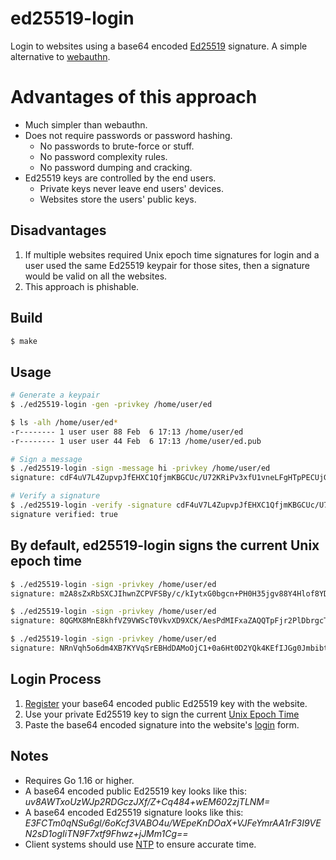 # ed25519-login

Login to websites using a base64 encoded [Ed25519](https://en.wikipedia.org/wiki/EdDSA#Ed25519) signature. A simple alternative to [webauthn](https://webauthn.guide/).

# Advantages of this approach

  * Much simpler than webauthn.
  * Does not require passwords or password hashing.
    * No passwords to brute-force or stuff.
    * No password complexity rules.
    * No password dumping and cracking.
  * Ed25519 keys are controlled by the end users.
    * Private keys never leave end users' devices.
	* Websites store the users' public keys.

## Disadvantages

  1. If multiple websites required Unix epoch time signatures for login and a user used the same Ed25519 keypair for those sites, then a signature would be valid on all the websites.
  2. This approach is phishable.

## Build
```bash
$ make
```

## Usage
```bash
# Generate a keypair
$ ./ed25519-login -gen -privkey /home/user/ed

$ ls -alh /home/user/ed*
-r-------- 1 user user 88 Feb  6 17:13 /home/user/ed
-r-------- 1 user user 44 Feb  6 17:13 /home/user/ed.pub

# Sign a message
$ ./ed25519-login -sign -message hi -privkey /home/user/ed
signature: cdF4uV7L4ZupvpJfEHXC1QfjmKBGCUc/U72KRiPv3xfU1vneLFgHTpPECUjGITVuAcQwhrIGYNO3XtB+gtz+Cg==

# Verify a signature
$ ./ed25519-login -verify -signature cdF4uV7L4ZupvpJfEHXC1QfjmKBGCUc/U72KRiPv3xfU1vneLFgHTpPECUjGITVuAcQwhrIGYNO3XtB+gtz+Cg== -message hi -pubkey /home/user/ed.pub
signature verified: true
```

## By default, ed25519-login signs the current Unix epoch time
```bash
$ ./ed25519-login -sign -privkey /home/user/ed
signature: m2A8sZxRbSXCJIhwnZCPVFSBy/c/kIytxG0bgcn+PH0H35jgv88Y4Hlof8YD4A7NLWFsa5FHstm5Dc4BthMGDw==

$ ./ed25519-login -sign -privkey /home/user/ed
signature: 8QGMX8MnE8khfVZ9VWScT0VkvXD9XCK/AesPdMIFxaZAQQTpFjr2PlDbrgcTZjPIUTR32bpnpoXDAf2USnyxDg==

$ ./ed25519-login -sign -privkey /home/user/ed
signature: NRnVqh5o6dm4XB7KYVqSrEBHdDAMoOjC1+0a6Ht0D2YQk4KEfIJGg0Jmbibtz8Ag+e62i49IuIN2MYa/6ibACw==
```

## Login Process

  1. [Register](https://gen.go350.com/register) your base64 encoded public Ed25519 key with the website.
  2. Use your private Ed25519 key to sign the current [Unix Epoch Time](https://en.wikipedia.org/wiki/Unix_time)
  3. Paste the base64 encoded signature into the website's [login](https://gen.go350.com/login) form.

## Notes

  * Requires Go 1.16 or higher.
  * A base64 encoded public Ed25519 key looks like this: *uv8AWTxoUzWJp2RDGczJXf/Z+Cq484+wEM602zjTLNM=*
  * A base64 encoded Ed25519 signature looks like this: *E3FCTm0qNSu6gl/6oKcf3VABO4u/WEpeKnDOaX+VJFeYmrAA1rF3I9VEN2sD1ogIiTN9F7xtf9Fhwz+jJMm1Cg==*
  * Client systems should use [NTP](https://www.ntp.org/) to ensure accurate time.

